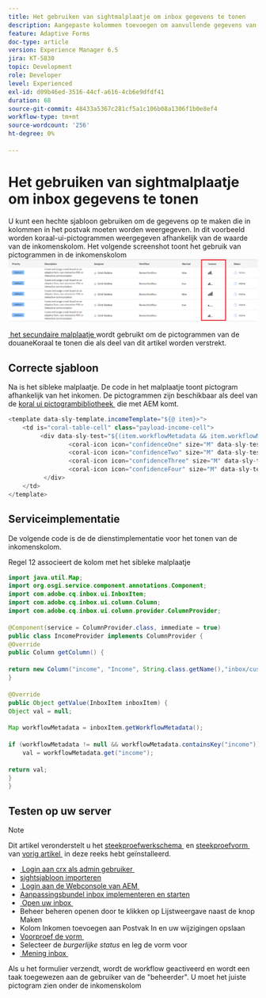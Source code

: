 ```yaml
---
title: Het gebruiken van sightmalplaatje om inbox gegevens te tonen
description: Aangepaste kolommen toevoegen om aanvullende gegevens van de workflow weer te geven met een hevige sjabloon
feature: Adaptive Forms
doc-type: article
version: Experience Manager 6.5
jira: KT-5830
topic: Development
role: Developer
level: Experienced
exl-id: d09b46ed-3516-44cf-a616-4cb6e9dfdf41
duration: 68
source-git-commit: 48433a5367c281cf5a1c106b08a1306f1b0e8ef4
workflow-type: tm+mt
source-wordcount: '256'
ht-degree: 0%

---
```


# Het gebruiken van sightmalplaatje om inbox gegevens te tonen

U kunt een hechte sjabloon gebruiken om de gegevens op te maken die in kolommen in het postvak moeten worden weergegeven. In dit voorbeeld worden koraal-ui-pictogrammen weergegeven afhankelijk van de waarde van de inkomenskolom. Het volgende screenshot toont het gebruik van pictogrammen in de inkomenskolom
![&#x200B; inkomen-pictogrammen &#x200B;](assets/income-column.PNG)

[&#x200B; het secundaire malplaatje &#x200B;](assets/sightly-template.zip) wordt gebruikt om de pictogrammen van de douaneKoraal te tonen die als deel van dit artikel worden verstrekt.

## Correcte sjabloon

Na is het sibleke malplaatje. De code in het malplaatje toont pictogram afhankelijk van het inkomen. De pictogrammen zijn beschikbaar als deel van de [&#x200B; koral ui pictogrambibliotheek &#x200B;](https://helpx.adobe.com/nl/experience-manager/6-3/sites/developing/using/reference-materials/coral-ui/coralui3/Coral.Icon.html#availableIcons) die met AEM komt.

```java
<template data-sly-template.incomeTemplate="${@ item}>">
    <td is="coral-table-cell" class="payload-income-cell">
         <div data-sly-test="${(item.workflowMetadata && item.workflowMetadata.income)}" data-sly-set.income ="${item.workflowMetadata.income}">
                 <coral-icon icon="confidenceOne" size="M" data-sly-test="${income >=0 && income <10000}"></coral-icon>
                 <coral-icon icon="confidenceTwo" size="M" data-sly-test="${income >=10000 && income <100000}"></coral-icon>
                 <coral-icon icon="confidenceThree" size="M" data-sly-test="${income >=100000 && income <500000}"></coral-icon>
                 <coral-icon icon="confidenceFour" size="M" data-sly-test="${income >=500000}"></coral-icon>
          </div>
    </td>
</template>
```

## Serviceimplementatie

De volgende code is de de dienstimplementatie voor het tonen van de inkomenskolom.

Regel 12 associeert de kolom met het sibleke malplaatje

```java
import java.util.Map;
import org.osgi.service.component.annotations.Component;
import com.adobe.cq.inbox.ui.InboxItem;
import com.adobe.cq.inbox.ui.column.Column;
import com.adobe.cq.inbox.ui.column.provider.ColumnProvider;

@Component(service = ColumnProvider.class, immediate = true)
public class IncomeProvider implements ColumnProvider {
@Override
public Column getColumn() {

return new Column("income", "Income", String.class.getName(),"inbox/customization/column-templates.html", "incomeTemplate");
}

@Override
public Object getValue(InboxItem inboxItem) {
Object val = null;

Map workflowMetadata = inboxItem.getWorkflowMetadata();

if (workflowMetadata != null && workflowMetadata.containsKey("income"))
    val = workflowMetadata.get("income");

return val;
}
}
```

## Testen op uw server

>[!NOTE]
>
>Dit artikel veronderstelt u het [&#x200B; steekproefwerkschema &#x200B;](assets/review-workflow.zip) en [&#x200B; steekproefvorm &#x200B;](assets/snap-form.zip) van [&#x200B; vorig artikel &#x200B;](https://experienceleague.adobe.com/docs/experience-manager-learn/forms/inbox-customization/add-married-column.html?lang=nl-NL) in deze reeks hebt geïnstalleerd.

* [&#x200B; Login aan crx als admin gebruiker &#x200B;](http://localhost:4502/crx/de/index.jsp)
* [sightsjabloon importeren](assets/sightly-template.zip)
* [&#x200B; Login aan de Webconsole van AEM &#x200B;](http://localhost:4502/system/console/bundles)
* [Aanpassingsbundel inbox implementeren en starten](assets/income-column-customization.jar)
* [&#x200B; Open uw inbox &#x200B;](http://localhost:4502/aem/inbox)
* Beheer beheren openen door te klikken op Lijstweergave naast de knop Maken
* Kolom Inkomen toevoegen aan Postvak In en uw wijzigingen opslaan
* [&#x200B; Voorproef de vorm &#x200B;](http://localhost:4502/content/dam/formsanddocuments/snapform/jcr:content?wcmmode=disabled)
* Selecteer de _burgerlijke status_ en leg de vorm voor
* [&#x200B; Mening inbox &#x200B;](http://localhost:4502/aem/inbox)

Als u het formulier verzendt, wordt de workflow geactiveerd en wordt een taak toegewezen aan de gebruiker van de &quot;beheerder&quot;. U moet het juiste pictogram zien onder de inkomenskolom

